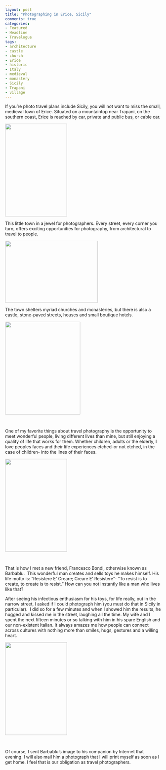 ```yaml
---
layout: post
title: "Photographing in Erice, Sicily"
comments: true
categories:
- Featured
- Headline
- Travelogue
tags:
- architecture
- castle
- church
- Erice
- historic
- Italy
- medieval
- monastery
- Sicily
- Trapani
- village
---
```

If you’re photo travel plans include Sicily, you will not want to miss the small, medieval town of Erice. Situated on a mountaintop near Trapani, on the southern coast, Erice is reached by car, private and public bus, or cable car.

<a href="http://blog.lesterpickerphoto.com/wp-content/uploads/2013/05/DSC_9824-2.jpg"><img class="alignnone size-medium wp-image-2769" title="DSC_9824-2" src="http://blog.lesterpickerphoto.com/wp-content/uploads/2013/05/DSC_9824-2-200x300.jpg" alt="" width="200" height="300"></a>

This little town in a jewel for photographers. Every street, every corner you turn, offers exciting opportunities for photography, from architectural to travel to people. 

<a href="http://blog.lesterpickerphoto.com/wp-content/uploads/2013/05/DSC_9844-2.jpg"><img class="alignnone size-medium wp-image-2770" title="DSC_9844-2" src="http://blog.lesterpickerphoto.com/wp-content/uploads/2013/05/DSC_9844-2-300x200.jpg" alt="" width="300" height="200"></a>

The town shelters myriad churches and monasteries, but there is also a castle, stone-paved streets, houses and small boutique hotels.

<a href="http://blog.lesterpickerphoto.com/wp-content/uploads/2013/05/DSC_9879-2-Panorama-2.jpg"><img class="alignnone size-medium wp-image-2771" title="DSC_9879-2 Panorama-2" src="http://blog.lesterpickerphoto.com/wp-content/uploads/2013/05/DSC_9879-2-Panorama-2-243x300.jpg" alt="" width="243" height="300"></a>

 

One of my favorite things about travel photography is the opportunity to meet wonderful people, living different lives than mine, but still enjoying a quality of life that works for them. Whether children, adults or the elderly, I love peoples faces and their life experiences etched-or not etched, in the case of children- into the lines of their faces.

<a href="http://blog.lesterpickerphoto.com/wp-content/uploads/2013/05/DSC_9923-2.jpg"><img class="size-medium wp-image-2772" title="DSC_9923-2" src="http://blog.lesterpickerphoto.com/wp-content/uploads/2013/05/DSC_9923-2-200x300.jpg" alt="" width="200" height="300"></a>

 

That is how I met a new friend, Francesco Bondi, otherwise known as Barbablu.  This wonderful man creates and sells toys he makes himself. His life motto is: “Resistere E’ Creare; Creare E’ Resistere”- “To resist is to create, to create is to resist.” How can you not instantly like a man who lives like that?

After seeing his infectious enthusiasm for his toys, for life really, out in the narrow street, I asked if I could photograph him (you must do that in Sicily in particular).  I did so for a few minutes and when I showed him the results, he hugged and kissed me in the street, laughing all the time. My wife and I spent the next fifteen minutes or so talking with him in his spare English and our non-existent Italian. It always amazes me how people can connect across cultures with nothing more than smiles, hugs, gestures and a willing heart.

<a href="http://blog.lesterpickerphoto.com/wp-content/uploads/2013/05/DSC_9905-2.jpg"><img class="size-medium wp-image-2773" title="DSC_9905-2" src="http://blog.lesterpickerphoto.com/wp-content/uploads/2013/05/DSC_9905-2-200x300.jpg" alt="" width="200" height="300"></a>

 

Of course, I sent Barbablu’s image to his companion by Internet that evening. I will also mail him a photograph that I will print myself as soon as I get home. I feel that is our obligation as travel photographers.

 

 